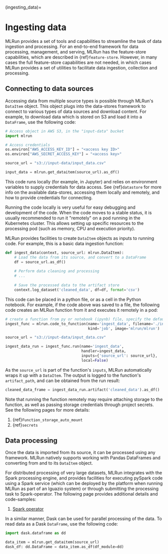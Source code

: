 (ingesting_data)=
# Ingesting data

MLRun provides a set of tools and capabilities to streamline the task of data ingestion and processing. For an 
end-to-end framework for data processing, management, and serving, MLRun has the feature-store capabilities, which are
described in {ref}`feature-store`. However, in many cases the full feature-store capabilities are 
not needed, in which cases MLRun provides a set of utilities to facilitate data ingestion, collection and processing.

## Connecting to data sources
Accessing data from multiple source types is possible through MLRun's `DataItem` object. This object plugs into the 
data-stores framework to connect to various types of data sources and download content. For example, to download
data which is stored on S3 and load it into a `DataFrame`, use the following code:

```python
# Access object in AWS S3, in the "input-data" bucket 
import mlrun

# Access credentials
os.environ["AWS_ACCESS_KEY_ID"] = "<access key ID>"
os.environ["AWS_SECRET_ACCESS_KEY"] = "<access key>"

source_url = "s3://input-data/input_data.csv"

input_data = mlrun.get_dataitem(source_url).as_df()
```

This code runs locally (for example, in Jupyter) and relies on environment variables to supply credentials for data 
access. See {ref}`datastore` for more info on the available data-stores, accessing them locally and
remotely, and how to provide credentials for connecting. 

Running the code locally is very useful for easy debugging and development of the code. 
When the code moves to a stable status, it is usually recommended to run it "remotely" on a pod running in the 
Kubernetes cluster. This allows setting up specific resources to the processing pod 
(such as memory, CPU and execution priority).

MLRun provides facilities to create `DataItem` objects as inputs to running code. For example, this is a basic
data ingestion function:

```python
def ingest_data(context, source_url: mlrun.DataItem):
    # Load the data from its source, and convert to a DataFrame
    df = source_url.as_df()
    
    # Perform data cleaning and processing
    # ...
    
    # Save the processed data to the artifact store
    context.log_dataset('cleaned_data', df=df, format='csv')
```

This code can be placed in a python file, or as a cell in the Python notebook. For example, if the code above was saved
to a file, the following code creates an MLRun function from it and executes it remotely in a pod:

```python
# create a function from py or notebook (ipynb) file, specify the default function handler
ingest_func = mlrun.code_to_function(name='ingest_data', filename='./ingest_data.py', 
                                     kind='job', image='mlrun/mlrun')

source_url = "s3://input-data/input_data.csv"

ingest_data_run = ingest_func.run(name='ingest_data',
                                  handler=ingest_data,
                                  inputs={'source_url': source_url},
                                  local=False)
```

As the `source_url` is part of the function's `inputs`, MLRun automatically wraps it up with a `DataItem`. The output
is logged to the function's `artifact_path`, and can be obtained from the run result:

```python
cleaned_data_frame = ingest_data_run.artifact('cleaned_data').as_df()
```

Note that running the function remotely may require attaching storage to the function, as well as passing storage
credentials through project secrets. See the following pages for more details:

1. {ref}`Function_storage_auto_mount`
2. {ref}`secrets`

## Data processing
Once the data is imported from its source, it can be processed using any framework. MLRun natively supports working
with Pandas DataFrames and converting from and to its `DataItem` object.

For distributed processing of very large datasets, MLRun integrates with the Spark processing engine, and provides
facilities for executing pySpark code using a Spark service (which can be deployed by the platform when running MLRun
as part of an Iguazio system) or through submitting the processing task to Spark-operator. The following page provides
additional details and code-samples:

<!---
TODO - add this once we have Spark service documentation.
1. [Spark service](???) - **do we have a page for this? Are we documenting it?**
-->
1. [Spark operator](../runtimes/spark-operator.html)

In a similar manner, Dask can be used for parallel processing of the data. To read data as a Dask `DataFrame`, use the
following code:

```python
import dask.dataframe as dd

data_item = mlrun.get_dataitem(source_url)
dask_df: dd.DataFrame = data_item.as_df(df_module=dd)
```

